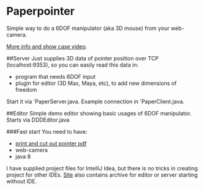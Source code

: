 Paperpointer
======
Simple way to do a 6DOF manipulator (aka 3D mouse) from your web-camera.

[More info and show case video](http://paperpointer.com).

##Server
Just supplies 3D data of pointer position over TCP (localhost:9353), so you can easily read this data in:
 * program that needs 6DOF input
 * plugin for editor (3D Max, Maya, etc), to add new dimensions of freedom

Start it via 'PaperServer.java. Example connection in 'PaperClient.java.

##Editor
Simple demo editor showing basic usages of 6DOF manipulator. Starts via DDDEditor.java

###Fast start
You need to have:
 * [print and cut out pointer pdf](http://paperpointer.com/paperpointer.pdf)
 * web-camera
 * java 8

I have supplied project files for IntelliJ Idea, but there is no tricks in creating project for other IDEs. [Site](http://paperpointer.com) also contains archive for editor or server starting without IDE.




